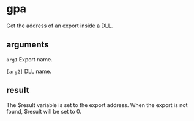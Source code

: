 # gpa

Get the address of an export inside a DLL.

## arguments

`arg1` Export name.

`[arg2]` DLL name.

## result

The $result variable is set to the export address. When the export is not found, $result will be set to 0.
